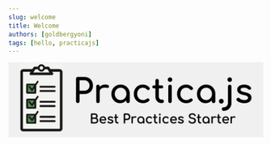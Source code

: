 ```yaml
---
slug: welcome
title: Welcome
authors: [goldbergyoni]
tags: [hello, practicajs]
---
```


![Practic.js](./practica-banner.png)
